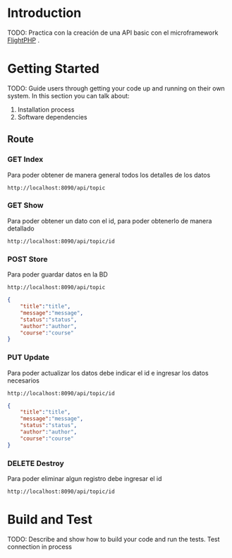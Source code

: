 # Introduction 
TODO: Practica con la creación de una API basic con el microframework [FlightPHP](https://flightphp.com/) . 

# Getting Started
TODO: Guide users through getting your code up and running on their own system. In this section you can talk about:
1.	Installation process
2.	Software dependencies

## Route
### GET Index
Para poder obtener de manera general todos los detalles de los datos
``` curl
http://localhost:8090/api/topic
```

### GET Show
Para poder obtener un dato con el id, para poder obtenerlo de manera detallado
``` curl
http://localhost:8090/api/topic/id
```

### POST Store
Para poder guardar datos en la BD
``` curl
http://localhost:8090/api/topic
```
``` json
{
    "title":"title",
    "message":"message",
    "status":"status",
    "author":"author",
    "course":"course"
}
```

### PUT Update
Para poder actualizar los datos debe indicar el id e ingresar los datos necesarios
``` curl
http://localhost:8090/api/topic/id
```
``` json
{
    "title":"title",
    "message":"message",
    "status":"status",
    "author":"author",
    "course":"course"
}
```

### DELETE Destroy
Para poder eliminar algun registro debe ingresar el id 
``` curl
http://localhost:8090/api/topic/id
```

# Build and Test
TODO: Describe and show how to build your code and run the tests. 
Test connection in process
